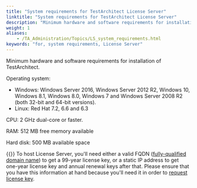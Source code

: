 ```yaml
--- 
title: "System requirements for TestArchitect License Server"
linktitle: "System requirements for TestArchitect License Server"
description: "Minimum hardware and software requirements for installation of TestArchitect."
weight: 1
aliases: 
    - /TA_Administration/Topics/LS_system_requirements.html
keywords: "for, system requirements, License Server"
---
```


Minimum hardware and software requirements for installation of TestArchitect.

Operating system:

-   Windows: Windows Server 2016, Windows Server 2012 R2, Windows 10, Windows 8.1, Windows 8.0, Windows 7 and Windows Server 2008 R2 \(both 32-bit and 64-bit versions\).
-   Linux: Red Hat 7.2, 6.6 and 6.3

CPU: 2 GHz dual-core or faster.

RAM: 512 MB free memory available

Hard disk: 500 MB available space

{{<note>}} To host License Server, you'll need either a valid FQDN \([fully-qualified domain name](https://en.wikipedia.org/wiki/Fully_qualified_domain_name)\) to get a 99-year license key, or a static IP address to get one-year license key and annual renewal keys after that. Please ensure that you have this information at hand because you'll need it in order to [request license key](/administration-guide/license-server/obtaining-a-testarchitect-license/requesting-a-license-key#).

